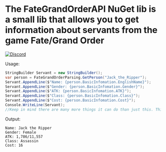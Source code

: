 # The FateGrandOrderAPI NuGet lib is a small lib that allows you to get information about servants from the game Fate/Grand Order
[![Discord](https://discordapp.com/api/guilds/525688264250753025/widget.png)](https://discord.gg/F5RhrBs)

Usage: 
```cs
StringBuilder Servant = new StringBuilder();
var person = FateGrandOrderParsing.GetPerson("Jack_the_Ripper");
Servant.AppendLine($"Name: {person.BasicInfomation.EnglishName}");
Servant.AppendLine($"Gender: {person.BasicInfomation.Gender}");
Servant.AppendLine($"ATK: {person.BasicInfomation.ATK}");
Servant.AppendLine($"Class: {person.BasicInfomation.Class}");
Servant.AppendLine($"Cost: {person.BasicInfomation.Cost}");
Console.WriteLine(Servant);
//Keep in mind there are many more things it can do than just this. This is just a small example
```

Output:
```
Name: Jack the Ripper
Gender: Female
ATK: 1,786/11,557
Class: Assassin
Cost: 16
```

